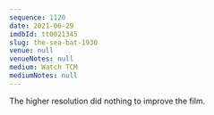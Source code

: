 ```yaml
---
sequence: 1120
date: 2021-06-29
imdbId: tt0021345
slug: the-sea-bat-1930
venue: null
venueNotes: null
medium: Watch TCM
mediumNotes: null
---
```


The higher resolution did nothing to improve the film.
